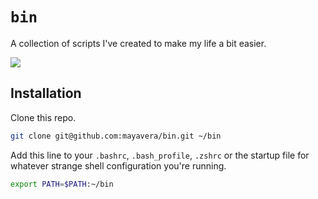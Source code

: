 # `bin`
A collection of scripts I've created to make my life a bit easier.

![](https://github.com/mayavera/gifs/raw/master/ghost-in-the-shell.gif)

## Installation
Clone this repo.
```sh
git clone git@github.com:mayavera/bin.git ~/bin
```

Add this line to your `.bashrc`, `.bash_profile`, `.zshrc` or the startup file for whatever strange shell configuration you're running.
```sh
export PATH=$PATH:~/bin
```
